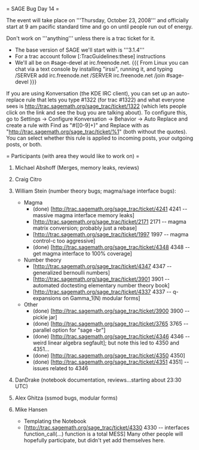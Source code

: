 = SAGE Bug Day 14 =

The event will take place on '''Thursday, October 23, 2008''' and officially start at 9 am pacific standard time and go on until people run out of energy.

Don't work on '''anything''' unless there is a trac ticket for it.

 * The base version of SAGE we'll start with is '''3.1.4'''
 * For a trac account follow [:TracGuidelines:these] instructions
 * We'll all be on #sage-devel at irc.freenode.net.
{{{
From Linux you can chat via a text console by installing "irssi", running it, and typing
  /SERVER add irc.freenode.net
  /SERVER irc.freenode.net
  /join #sage-devel
}}}

If you are using Konversation (the KDE IRC client), you can set up an auto-replace rule that lets you type #1322 (for trac #1322) and what everyone sees is http://trac.sagemath.org/sage_trac/ticket/1322 (which lets people click on the link and see the bug you are talking about).  To configure this, go to Settings -> Configure Konversation -> Behavior -> Auto Replace and create a rule with Find as "#([0-9]+)" and Replace with as "http://trac.sagemath.org/sage_trac/ticket/%1" (both without the quotes).  You can select whether this rule is applied to incoming posts, your outgoing posts, or both.

= Participants (with area they would like to work on) =

 1. Michael Abshoff (Merges, memory leaks, reviews)
 1. Craig Citro
 1. William Stein (number theory bugs; magma/sage interface bugs):
    * Magma
      * (done) [http://trac.sagemath.org/sage_trac/ticket/4241 4241 -- massive magma interface memory leaks]
      * [http://trac.sagemath.org/sage_trac/ticket/2171 2171 -- magma matrix conversion; probably just a rebase]
      * [http://trac.sagemath.org/sage_trac/ticket/1997 1997 -- magma control-c too aggressive]
      * (done) [http://trac.sagemath.org/sage_trac/ticket/4348 4348 -- get magma interface to 100% coverage]
    * Number theory
      * [http://trac.sagemath.org/sage_trac/ticket/4347 4347 -- generalized bernoulli numbers]
      * [http://trac.sagemath.org/sage_trac/ticket/3901 3901 -- automated doctesting elementary number theory book]
      * [http://trac.sagemath.org/sage_trac/ticket/4337 4337 -- q-expansions on Gamma_1(N) modular forms]
    * Other
      * (done) [http://trac.sagemath.org/sage_trac/ticket/3900 3900 -- pickle jar]
      * (done) [http://trac.sagemath.org/sage_trac/ticket/3765 3765 -- parallel option for "sage -br"]
      * (done) [http://trac.sagemath.org/sage_trac/ticket/4346 4346 -- weird linear algebra segfault]; but note this led to 4350 and 4351...
      * (done) [http://trac.sagemath.org/sage_trac/ticket/4350 4350] 
      * (done) [http://trac.sagemath.org/sage_trac/ticket/4351 4351] -- issues related to 4346

 1. DanDrake (notebook documentation, reviews...starting about 23:30 UTC)
 1. Alex Ghitza (ssmod bugs, modular forms)
 1. Mike Hansen
    * Templating the Notebook
    * [http://trac.sagemath.org/sage_trac/ticket/4330 4330 -- interfaces function_call(...) function is a total MESS]
Many other people will hopefully participate, but didn't yet add themselves here.
